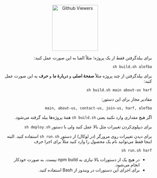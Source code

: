 
<p align="center">
<img alt="Github Viewers" width="150" src="https://komarev.com/ghpvc/?username=roshan-ai&style=flat-square&color=green">
</p>

<!-- ### Time spent on typing source code:
#### Alefba
[![wakatime](https://wakatime.com/badge/user/2fc4b18b-ec8f-46e8-be9b-2b05a111037b/project/714a6af7-1548-4ec1-8e16-b1153deeec0c.svg)](https://wakatime.com/badge/user/2fc4b18b-ec8f-46e8-be9b-2b05a111037b/project/714a6af7-1548-4ec1-8e16-b1153deeec0c)
#### Roshan
[![wakatime](https://wakatime.com/badge/user/2fc4b18b-ec8f-46e8-be9b-2b05a111037b/project/f9e4dfd9-e17d-4fa7-823e-cd2f7f933f66.svg)](https://wakatime.com/badge/user/2fc4b18b-ec8f-46e8-be9b-2b05a111037b/project/f9e4dfd9-e17d-4fa7-823e-cd2f7f933f66)
#### Harf
[![wakatime](https://wakatime.com/badge/user/2fc4b18b-ec8f-46e8-be9b-2b05a111037b/project/044395f9-e132-4936-9209-e68800af30cd.svg)](https://wakatime.com/badge/user/2fc4b18b-ec8f-46e8-be9b-2b05a111037b/project/044395f9-e132-4936-9209-e68800af30cd)
#### About us
[![wakatime](https://wakatime.com/badge/user/2fc4b18b-ec8f-46e8-be9b-2b05a111037b/project/bd0e701a-d1d5-40ed-b493-491017ab09b3.svg)](https://wakatime.com/badge/user/2fc4b18b-ec8f-46e8-be9b-2b05a111037b/project/bd0e701a-d1d5-40ed-b493-491017ab09b3)
#### Contact us
[![wakatime](https://wakatime.com/badge/user/2fc4b18b-ec8f-46e8-be9b-2b05a111037b/project/46b93f59-6b76-43e2-946e-105a6facfc32.svg)](https://wakatime.com/badge/user/2fc4b18b-ec8f-46e8-be9b-2b05a111037b/project/46b93f59-6b76-43e2-946e-105a6facfc32)
### Join us
[![wakatime](https://wakatime.com/badge/user/2fc4b18b-ec8f-46e8-be9b-2b05a111037b/project/f98bcec6-7138-4458-8066-e05d78369ca2.svg)](https://wakatime.com/badge/user/2fc4b18b-ec8f-46e8-be9b-2b05a111037b/project/f98bcec6-7138-4458-8066-e05d78369ca2) -->

<div dir="rtl">
برای بیلدگرفتن فقط از یک پروژه؛ مثلاً الفبا به این صورت عمل کنید:

`sh build.sh alefba`

برای بیلدگرفتن از چند پروژه مثلاً **صفحهٔ اصلی** و **دربارهٔ ما** و **حرف** به این صورت عمل کنید:

`sh build.sh main about-us harf`

مقادیر مجاز برای این دستور:

`main, about-us, contact-us, join-us, harf, alefba`

اگر هیچ مقداری وارد نکنید یعنی `sh build.sh` همهٔ پروژه‌ها بیلد گرفته می‌شود.

برای دیپلوی‌کردن تغییرات مثل بالا عمل کنید ولی با دستور `sh deploy.sh`

برای دیدن تغییرات روی مرورگر (در لوکال) از دستور `sh run.sh` استفاده کنید. البته اینجا فقط می‌توانید نام یک محصول را وارد کنید مثلاً برای اجرا حرف

`sh run.sh harf`
  
  * در هیچ یک از دستورات بالا نیازی به npm build‌ نیست. به صورت خودکار انجام می‌شود.
  * برای اجرای این دستورات در ویندوز از Bash استفاده کنید.
</div>

